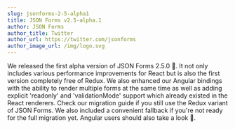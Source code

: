 ```yaml
---
slug: jsonforms-2-5-alpha1
title: JSON Forms v2.5-alpha.1
author: JSON Forms
author_title: Twitter
author_url: https://twitter.com/jsonforms
author_image_url: /img/logo.svg
---
```


We released the first alpha version of JSON Forms 2.5.0 🍾. It not only includes various performance improvements for React but is also the first version completely free of Redux.
We also enhanced our Angular bindings with the ability to render multiple forms at the same time as well as adding explicit 'readonly' and 'validationMode' support which already existed in the React renderers.
Check our migration guide if you still use the Redux variant of JSON Forms. We also included a convenient fallback if you're not ready for the full migration yet. Angular users should also take a look 🔎.
